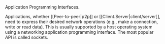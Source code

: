 Application Programming Interfaces. 

Applications, whether [[Peer-to-peer|p2p]] or [[Client.Server|client/server]], need to express their desired network operations (e.g., make a connection, write or read data). This is usually supported by a host operating system using a networking application programming interface. The most popular API is called sockets. 
